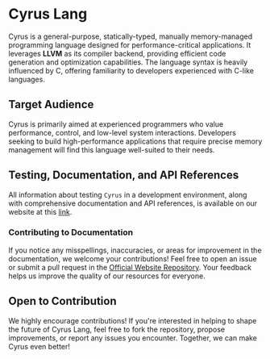 # Cyrus Lang

Cyrus is a general-purpose, statically-typed, manually memory-managed programming language designed for performance-critical applications. It leverages **LLVM** as its compiler backend, providing efficient code generation and optimization capabilities. The language syntax is heavily influenced by C, offering familiarity to developers experienced with C-like languages.

## Target Audience

Cyrus is primarily aimed at experienced programmers who value performance, control, and low-level system interactions. Developers seeking to build high-performance applications that require precise memory management will find this language well-suited to their needs.

## Testing, Documentation, and API References

All information about testing `Cyrus` in a development environment, along with comprehensive documentation and API references, is available on our website at this [link](https://cyrus-lang-v2.netlify.app).

### Contributing to Documentation

If you notice any misspellings, inaccuracies, or areas for improvement in the documentation, we welcome your contributions! Feel free to open an issue or submit a pull request in the [Official Website Repository](https://github.com/cyrus-lang/Official-Website). Your feedback helps us improve the quality of our resources for everyone.

## Open to Contribution

We highly encourage contributions! If you're interested in helping to shape the future of Cyrus Lang, feel free to fork the repository, propose improvements, or report any issues you encounter. Together, we can make Cyrus even better!
